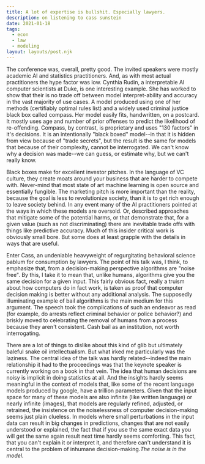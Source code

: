 ```yaml
---
title: A lot of expertise is bullshit. Especially lawyers.  
description: on listening to cass sunstein 
date: 2021-01-18
tags:
  - econ
  - law
  - modeling 
layout: layouts/post.njk
---
```


The conference was, overall, pretty good. The invited speakers were mostly academic AI and statistics practitioners. And, as with most actual practitioners the hype factor was low. Cynthia Rudin, a interpretable AI computer scientists at Duke, is one interesting example. She has worked to show that their is no trade off between model interpret-ability and accuracy in the vast majority of use cases. A model produced using one of her methods (certifiably optimal rules list) and a widely used criminal justice black box called compass. Her model easily fits, handwritten, on a postcard. It mostly uses age and number of prior offenses to predict the likelihood of re-offending. Compass, by contrast, is proprietary and uses "130 factors" in it's decisions. It is an intentionally "black boxed" model--in that it is hidden from view because of "trade secrets", but the result is the same for models that because of their complexity, cannot be interrogated. We can't know why a decision was made--we can guess, or estimate why, but we can't really know. 

Black boxes make for excellent investor pitches. In the language of VC culture, they create moats around your business that are harder to compete with. Never-mind that most state of art machine learning is open source and essentially fungible. The marketing pitch is more important than the reality, because the goal is less to revolutionize society, than it is to get rich enough to leave society behind. In any event many of the AI practitioners pointed at the ways in which these models are oversold. Or, described approaches that mitigate some of the potential harms, or that demonstrate that, for a given value (such as not discriminating) there are inevitable trade offs with things like predictive accuracy. Much of this insider critical work is obviously small bore. But some does at least grapple with the details in ways that are useful. 

Enter Cass, an undeniable heavyweight of regurgitating behavioral science pablum for consumption by lawyers.  The point of his talk was, I think, to emphasize that, from a decision-making perspective algorithms are "noise free". By this, I take it to mean that, unlike humans, algorithms give you the same decision for a given input. This fairly obvious fact, really a truism about how computers do in fact work, is taken as proof that computer decision making is better without any additional analysis. The supposedly illuminating example of bail algorithms is the main medium for this argument. The speech took the complications of such an endeavor as read (for example, do arrests reflect criminal behavior or police behavior?) and briskly moved to celebrating the removal of humans from a process because they aren't consistent. Cash bail as an institution, not worth interrogating.

There are a lot of things to dislike about this kind of glib but ultimately baleful snake oil intellectualism. But what irked me particularly was the laziness. The central idea of the talk was hardly related--indeed the main relationship it had to the proceedings was that the keynote speaker is currently working on a book in that vein. The idea that human decisions are noisy is implicit in doing statistics at all. And the insights hardly seems meaningful in the context of models that, like some of the recent language models produced by google, have a trillion parameters. Given that the input space for many of these models are also infinite (like written language) or nearly infinite (images), that models are regularly refined, adjusted, or retrained, the insistence on the noiselessness of computer decision-making seems just plain clueless. In models where small perturbations in the input data can result in big changes in predictions, changes that are not easily understood or explained, the fact that if you use the same exact data you will get the same again result next time hardly seems comforting. This fact, that you can't explain it or interpret it, and therefore can't understand it is central to the problem of inhumane decision-making.*The noise is in the model.*